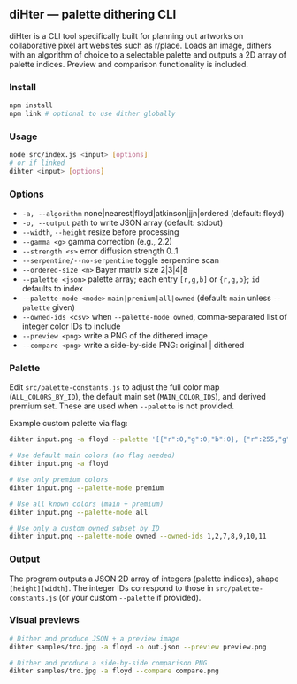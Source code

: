 ## diHter — palette dithering CLI

diHter is a CLI tool specifically built for planning out artworks on collaborative pixel art websites such as r/place. Loads an image, dithers with an algorithm of choice to a selectable palette and outputs a 2D array of palette indices. Preview and comparison functionality is included.

### Install

```bash
npm install
npm link # optional to use dither globally
```

### Usage

```bash
node src/index.js <input> [options]
# or if linked
dihter <input> [options]
```

### Options

- `-a, --algorithm` none|nearest|floyd|atkinson|jjn|ordered (default: floyd)
- `-o, --output` path to write JSON array (default: stdout)
- `--width`, `--height` resize before processing
- `--gamma <g>` gamma correction (e.g., 2.2)
- `--strength <s>` error diffusion strength 0..1
- `--serpentine/--no-serpentine` toggle serpentine scan
- `--ordered-size <n>` Bayer matrix size 2|3|4|8
- `--palette <json>` palette array; each entry `[r,g,b]` or `{r,g,b}`; `id` defaults to index
- `--palette-mode <mode>` `main|premium|all|owned` (default: `main` unless `--palette` given)
- `--owned-ids <csv>` when `--palette-mode owned`, comma-separated list of integer color IDs to include
 - `--preview <png>` write a PNG of the dithered image
 - `--compare <png>` write a side-by-side PNG: original | dithered

### Palette

Edit `src/palette-constants.js` to adjust the full color map (`ALL_COLORS_BY_ID`), the default main set (`MAIN_COLOR_IDS`), and derived premium set. These are used when `--palette` is not provided.

Example custom palette via flag:

```bash
dihter input.png -a floyd --palette '[{"r":0,"g":0,"b":0}, {"r":255,"g":255,"b":255}, ...]'

# Use default main colors (no flag needed)
dihter input.png -a floyd

# Use only premium colors
dihter input.png --palette-mode premium

# Use all known colors (main + premium)
dihter input.png --palette-mode all

# Use only a custom owned subset by ID
dihter input.png --palette-mode owned --owned-ids 1,2,7,8,9,10,11
```

### Output

The program outputs a JSON 2D array of integers (palette indices), shape `[height][width]`. The integer IDs correspond to those in `src/palette-constants.js` (or your custom `--palette` if provided).

### Visual previews

```bash
# Dither and produce JSON + a preview image
dihter samples/tro.jpg -a floyd -o out.json --preview preview.png

# Dither and produce a side-by-side comparison PNG
dihter samples/tro.jpg -a floyd --compare compare.png
```

